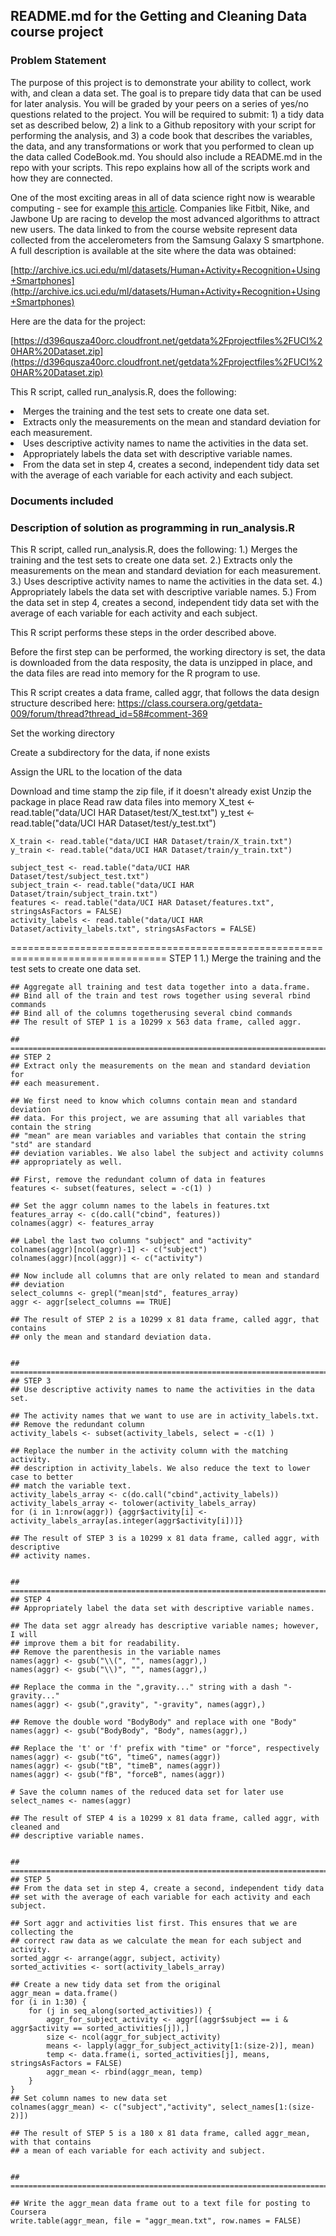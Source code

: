 ## README.md for the Getting and Cleaning Data course project


### Problem Statement

The purpose of this project is to demonstrate your ability to collect, work with, and 
clean a data set. The goal is to prepare tidy data that can be used for later analysis. 
You will be graded by your peers on a series of yes/no questions related to the project. 
You will be required to submit: 1) a tidy data set as described below, 2) a link to a 
Github repository with your script for performing the analysis, and 3) a code book that 
describes the variables, the data, and any transformations or work that you performed to 
clean up the data called CodeBook.md. You should also include a README.md in the repo 
with your scripts. This repo explains how all of the scripts work and how they are 
connected. 

One of the most exciting areas in all of data science right now is wearable 
computing - see for example [this article](http://www.insideactivitytracking.com/data-science-activity-tracking-and-the-battle-for-the-worlds-top-sports-brand/). 
Companies like Fitbit, Nike, and Jawbone Up 
are racing to develop the most advanced algorithms to attract new users. The data linked 
to from the course website represent data collected from the accelerometers from the 
Samsung Galaxy S smartphone. A full description is available at the site where the data 
was obtained: 


[http://archive.ics.uci.edu/ml/datasets/Human+Activity+Recognition+Using+Smartphones](http://archive.ics.uci.edu/ml/datasets/Human+Activity+Recognition+Using+Smartphones) 

Here are the data for the project: 

[https://d396qusza40orc.cloudfront.net/getdata%2Fprojectfiles%2FUCI%20HAR%20Dataset.zip](https://d396qusza40orc.cloudfront.net/getdata%2Fprojectfiles%2FUCI%20HAR%20Dataset.zip)
 
This R script, called run_analysis.R, does the following:
<li>Merges the training and the test sets to create one data set.</li>
<li>Extracts only the measurements on the mean and standard deviation for each measurement. </li>
<li>Uses descriptive activity names to name the activities in the data set.</li>
<li>Appropriately labels the data set with descriptive variable names. </li>
<li>From the data set in step 4, creates a second, independent tidy data set with the 
   average of each variable for each activity and each subject.</li>

### Documents included



### Description of solution as programming in run_analysis.R

This R script, called run_analysis.R, does the following:
1.) Merges the training and the test sets to create one data set.
2.) Extracts only the measurements on the mean and standard deviation for each 
      measurement. 
3.) Uses descriptive activity names to name the activities in the data set.
4.) Appropriately labels the data set with descriptive variable names. 
5.) From the data set in step 4, creates a second, independent tidy data set with the 
   average of each variable for each activity and each subject.
    
This R script performs these steps in the order described above.

Before the first step can be performed, the working directory is set, the data is 
downloaded from the data resposity, the data is unzipped in place, and the data
files are read into memory for the R program to use.

This R script creates a data frame, called aggr, that follows the data design
structure described here: 
 https://class.coursera.org/getdata-009/forum/thread?thread_id=58#comment-369
        
Set the working directory

 Create a subdirectory for the data, if none exists

Assign the URL to the location of the data 
 
Download and time stamp the zip file, if it doesn't already exist
 Unzip the package in place
Read raw data files into memory
    X_test <- read.table("data/UCI HAR Dataset/test/X_test.txt")
    y_test <- read.table("data/UCI HAR Dataset/test/y_test.txt")

    X_train <- read.table("data/UCI HAR Dataset/train/X_train.txt")
    y_train <- read.table("data/UCI HAR Dataset/train/y_train.txt")
    
    subject_test <- read.table("data/UCI HAR Dataset/test/subject_test.txt")
    subject_train <- read.table("data/UCI HAR Dataset/train/subject_train.txt")
    features <- read.table("data/UCI HAR Dataset/features.txt", stringsAsFactors = FALSE)
    activity_labels <- read.table("data/UCI HAR Dataset/activity_labels.txt", stringsAsFactors = FALSE)
  
  
 =================================================================================
 STEP 1
1.) Merge the training and the test sets to create one data set.
    
    ## Aggregate all training and test data together into a data.frame.
    ## Bind all of the train and test rows together using several rbind commands
    ## Bind all of the columns togetherusing several cbind commands
    ## The result of STEP 1 is a 10299 x 563 data frame, called aggr.

    ## =================================================================================
    ## STEP 2
    ## Extract only the measurements on the mean and standard deviation for 
    ## each measurement.
    
    ## We first need to know which columns contain mean and standard deviation
    ## data. For this project, we are assuming that all variables that contain the string
    ## "mean" are mean variables and variables that contain the string "std" are standard
    ## deviation variables. We also label the subject and activity columns 
    ## appropriately as well.
    
    ## First, remove the redundant column of data in features
    features <- subset(features, select = -c(1) )
       
    ## Set the aggr column names to the labels in features.txt    
    features_array <- c(do.call("cbind", features))
    colnames(aggr) <- features_array
    
    ## Label the last two columns "subject" and "activity"
    colnames(aggr)[ncol(aggr)-1] <- c("subject")   
    colnames(aggr)[ncol(aggr)] <- c("activity")

    ## Now include all columns that are only related to mean and standard 
    ## deviation
    select_columns <- grepl("mean|std", features_array)
    aggr <- aggr[select_columns == TRUE]
    
    ## The result of STEP 2 is a 10299 x 81 data frame, called aggr, that contains
    ## only the mean and standard deviation data.
    
    
    ## ================================================================================   
    ## STEP 3
    ## Use descriptive activity names to name the activities in the data set. 
    
    ## The activity names that we want to use are in activity_labels.txt.
    ## Remove the redundant column
    activity_labels <- subset(activity_labels, select = -c(1) )
    
    ## Replace the number in the activity column with the matching activity. 
    ## description in activity_labels. We also reduce the text to lower case to better
    ## match the variable text.
    activity_labels_array <- c(do.call("cbind",activity_labels)) 
    activity_labels_array <- tolower(activity_labels_array)
    for (i in 1:nrow(aggr)) {aggr$activity[i] <- activity_labels_array[as.integer(aggr$activity[i])]}
 
    ## The result of STEP 3 is a 10299 x 81 data frame, called aggr, with descriptive 
    ## activity names.
    
    
    ## ================================================================================   
    ## STEP 4
    ## Appropriately label the data set with descriptive variable names.  
    
    ## The data set aggr already has descriptive variable names; however, I will
    ## improve them a bit for readability.
    ## Remove the parenthesis in the variable names
    names(aggr) <- gsub("\\(", "", names(aggr),)    
    names(aggr) <- gsub("\\)", "", names(aggr),)
    
    ## Replace the comma in the ",gravity..." string with a dash "-gravity..." 
    names(aggr) <- gsub(",gravity", "-gravity", names(aggr),)
    
    ## Remove the double word "BodyBody" and replace with one "Body" 
    names(aggr) <- gsub("BodyBody", "Body", names(aggr),)
    
    ## Replace the 't' or 'f' prefix with "time" or "force", respectively 
    names(aggr) <- gsub("tG", "timeG", names(aggr))    
    names(aggr) <- gsub("tB", "timeB", names(aggr))
    names(aggr) <- gsub("fB", "forceB", names(aggr))
    
    # Save the column names of the reduced data set for later use
    select_names <- names(aggr)
    
    ## The result of STEP 4 is a 10299 x 81 data frame, called aggr, with cleaned and
    ## descriptive variable names.     
    
       
    ## ================================================================================   
    ## STEP 5
    ## From the data set in step 4, create a second, independent tidy data 
    ## set with the average of each variable for each activity and each subject.
    
    ## Sort aggr and activities list first. This ensures that we are collecting the 
    ## correct raw data as we calculate the mean for each subject and activity.
    sorted_aggr <- arrange(aggr, subject, activity)
    sorted_activities <- sort(activity_labels_array)
    
    ## Create a new tidy data set from the original
    aggr_mean = data.frame()
    for (i in 1:30) {
        for (j in seq_along(sorted_activities)) {
            aggr_for_subject_activity <- aggr[(aggr$subject == i & aggr$activity == sorted_activities[j]),]
            size <- ncol(aggr_for_subject_activity)
            means <- lapply(aggr_for_subject_activity[1:(size-2)], mean)
            temp <- data.frame(i, sorted_activities[j], means, stringsAsFactors = FALSE)
            aggr_mean <- rbind(aggr_mean, temp)
        }
    }
    ## Set column names to new data set
    colnames(aggr_mean) <- c("subject","activity", select_names[1:(size-2)])
    
    ## The result of STEP 5 is a 180 x 81 data frame, called aggr_mean, with that contains
    ## a mean of each variable for each activity and subject.


    ## ================================================================================   

    ## Write the aggr_mean data frame out to a text file for posting to Coursera
    write.table(aggr_mean, file = "aggr_mean.txt", row.names = FALSE) 


